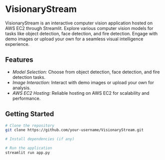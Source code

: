 # VisionaryStream

VisionaryStream is an interactive computer vision application hosted on AWS EC2 through Streamlit. Explore various computer vision models for tasks like object detection, face detection, and fire detection. Engage with demo images or upload your own for a seamless visual intelligence experience.

## Features

- *Model Selection:* Choose from object detection, face detection, and fire detection tasks.
- *Image Interaction:* Interact with demo images or upload your own for analysis.
- *AWS EC2 Hosting:* Reliable hosting on AWS EC2 for scalability and performance.

## Getting Started

```bash
# Clone the repository
git clone https://github.com/your-username/VisionaryStream.git

# Install dependencies (if any)

# Run the application
streamlit run app.py
